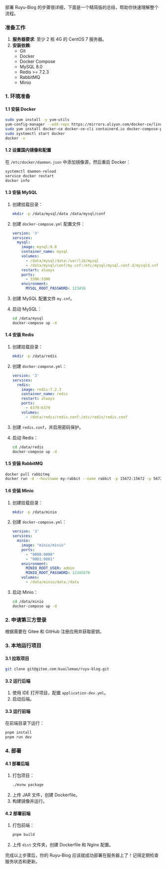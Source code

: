部署 Ruyu-Blog 的步骤很详细，下面是一个精简版的总结，帮助你快速理解整个流程。

### 准备工作
1. **服务器要求**: 至少 2 核 4G 的 CentOS 7 服务器。
2. **安装依赖**:
   - Git
   - Docker
   - Docker Compose
   - MySQL 8.0
   - Redis >= 7.2.3
   - RabbitMQ
   - Minio

### 1. 环境准备
#### 1.1 安装 Docker
```bash
sudo yum install -y yum-utils
yum-config-manager --add-repo https://mirrors.aliyun.com/docker-ce/linux/centos/docker-ce.repo
sudo yum install docker-ce docker-ce-cli containerd.io docker-compose-plugin
sudo systemctl start docker
docker -v
```
#### 1.2 设置国内镜像和配置
在 `/etc/docker/daemon.json` 中添加镜像源，然后重启 Docker：
```bash
systemctl daemon-reload
service docker restart
docker info
```

#### 1.3 安装 MySQL
1. 创建挂载目录：
   ```bash
   mkdir -p /data/mysql/data /data/mysql/conf
   ```
2. 创建 `docker-compose.yml` 配置文件：
   ```yaml
   version: '3'
   services:
     mysql:
       image: mysql:8.0
       container_name: mysql
       volumes:
         - /data/mysql/data:/var/lib/mysql
         - /data/mysql/conf/my.cnf:/etc/mysql/mysql.conf.d/mysqld.cnf
       restart: always
       ports:
         - 3306:3306
       environment:
         MYSQL_ROOT_PASSWORD: 123456
   ```

3. 创建 MySQL 配置文件 `my.cnf`。

4. 启动 MySQL：
   ```bash
   cd /data/mysql
   docker-compose up -d
   ```

#### 1.4 安装 Redis
1. 创建挂载目录：
   ```bash
   mkdir -p /data/redis
   ```
2. 创建 `docker-compose.yml`：
   ```yaml
   version: '3'
   services:
     redis:
       image: redis:7.2.3
       container_name: redis
       restart: always
       ports:
         - 6379:6379
       volumes:
         - /data/redis/redis.conf:/etc/redis/redis.conf
   ```

3. 创建 `redis.conf`，并启用密码保护。

4. 启动 Redis：
   ```bash
   cd /data/redis
   docker-compose up -d
   ```

#### 1.5 安装 RabbitMQ
```bash
docker pull rabbitmq
docker run -d --hostname my-rabbit --name rabbit -p 15672:15672 -p 5672:5672 rabbitmq
```

#### 1.6 安装 Minio
1. 创建挂载目录：
   ```bash
   mkdir -p /data/minio
   ```
2. 创建 `docker-compose.yml`：
   ```yaml
   version: '3'
   services:
     minio:
       image: "minio/minio"
       ports:
         - "9000:9000"
         - "9001:9001"
       environment:
         MINIO_ROOT_USER: admin
         MINIO_ROOT_PASSWORD: 12345678
       volumes:
         - /data/minio/data:/data
   ```

3. 启动 Minio：
   ```bash
   cd /data/minio
   docker-compose up -d
   ```

### 2. 申请第三方登录
根据需要在 Gitee 和 GitHub 注册应用并获取密钥。

### 3. 本地运行项目
#### 3.1 拉取项目
```bash
git clone git@gitee.com:kuailemao/ruyu-blog.git
```

#### 3.2 运行后端
1. 使用 IDE 打开项目，配置 `application-dev.yml`。
2. 启动后端。

#### 3.3 运行前端
在前端目录下运行：
```bash
pnpm install
pnpm run dev
```

### 4. 部署
#### 4.1 部署后端
1. 打包项目：
   ```bash
   ./mvnw package
   ```
2. 上传 JAR 文件，创建 Dockerfile。
3. 构建镜像并运行。

#### 4.2 部署前端
1. 打包前端：
   ```bash
   pnpm build
   ```
2. 上传 `dist` 文件夹，创建 Dockerfile 和 Nginx 配置。

完成以上步骤后，你的 Ruyu-Blog 应该就成功部署在服务器上了！记得定期检查服务状态和更新。